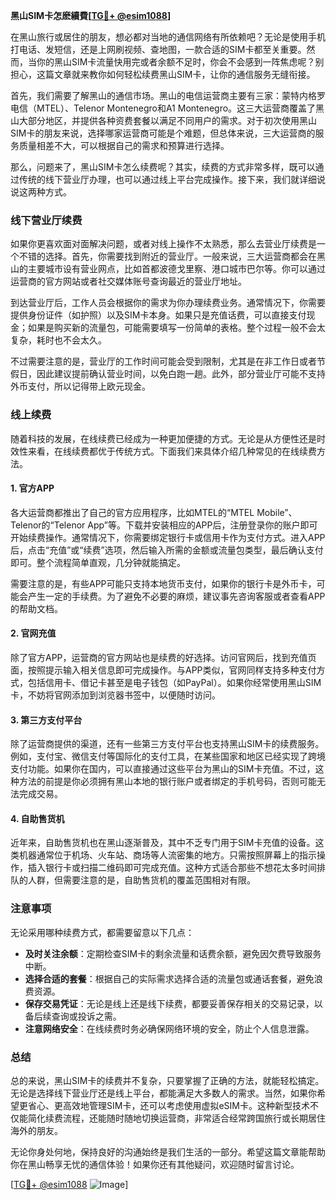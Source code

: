 **黑山SIM卡怎麽續費[[TG💪+ @esim1088](https://t.me/s/esim1088)]**

在黑山旅行或居住的朋友，想必都对当地的通信网络有所依赖吧？无论是使用手机打电话、发短信，还是上网刷视频、查地图，一款合适的SIM卡都至关重要。然而，当你的黑山SIM卡流量快用完或者余额不足时，你会不会感到一阵焦虑呢？别担心，这篇文章就来教你如何轻松续费黑山SIM卡，让你的通信服务无缝衔接。

首先，我们需要了解黑山的通信市场。黑山的电信运营商主要有三家：蒙特内格罗电信（MTEL）、Telenor Montenegro和A1 Montenegro。这三大运营商覆盖了黑山大部分地区，并提供各种资费套餐以满足不同用户的需求。对于初次使用黑山SIM卡的朋友来说，选择哪家运营商可能是个难题，但总体来说，三大运营商的服务质量相差不大，可以根据自己的需求和预算进行选择。

那么，问题来了，黑山SIM卡怎么续费呢？其实，续费的方式非常多样，既可以通过传统的线下营业厅办理，也可以通过线上平台完成操作。接下来，我们就详细说说这两种方式。

### 线下营业厅续费

如果你更喜欢面对面解决问题，或者对线上操作不太熟悉，那么去营业厅续费是一个不错的选择。首先，你需要找到附近的营业厅。一般来说，三大运营商都会在黑山的主要城市设有营业网点，比如首都波德戈里察、港口城市巴尔等。你可以通过运营商的官方网站或者社交媒体账号查询最近的营业厅地址。

到达营业厅后，工作人员会根据你的需求为你办理续费业务。通常情况下，你需要提供身份证件（如护照）以及SIM卡本身。如果只是充值话费，可以直接支付现金；如果是购买新的流量包，可能需要填写一份简单的表格。整个过程一般不会太复杂，耗时也不会太久。

不过需要注意的是，营业厅的工作时间可能会受到限制，尤其是在非工作日或者节假日，因此建议提前确认营业时间，以免白跑一趟。此外，部分营业厅可能不支持外币支付，所以记得带上欧元现金。

### 线上续费

随着科技的发展，在线续费已经成为一种更加便捷的方式。无论是从方便性还是时效性来看，在线续费都优于传统方式。下面我们来具体介绍几种常见的在线续费方法。

#### 1. 官方APP

各大运营商都推出了自己的官方应用程序，比如MTEL的“MTEL Mobile”、Telenor的“Telenor App”等。下载并安装相应的APP后，注册登录你的账户即可开始续费操作。通常情况下，你需要绑定银行卡或信用卡作为支付方式。进入APP后，点击“充值”或“续费”选项，然后输入所需的金额或流量包类型，最后确认支付即可。整个流程简单直观，几分钟就能搞定。

需要注意的是，有些APP可能只支持本地货币支付，如果你的银行卡是外币卡，可能会产生一定的手续费。为了避免不必要的麻烦，建议事先咨询客服或者查看APP的帮助文档。

#### 2. 官网充值

除了官方APP，运营商的官方网站也是续费的好选择。访问官网后，找到充值页面，按照提示输入相关信息即可完成操作。与APP类似，官网同样支持多种支付方式，包括信用卡、借记卡甚至是电子钱包（如PayPal）。如果你经常使用黑山SIM卡，不妨将官网添加到浏览器书签中，以便随时访问。

#### 3. 第三方支付平台

除了运营商提供的渠道，还有一些第三方支付平台也支持黑山SIM卡的续费服务。例如，支付宝、微信支付等国际化的支付工具，在某些国家和地区已经实现了跨境支付功能。如果你在国内，可以直接通过这些平台为黑山的SIM卡充值。不过，这种方法的前提是你必须拥有黑山本地的银行账户或者绑定的手机号码，否则可能无法完成交易。

#### 4. 自助售货机

近年来，自助售货机也在黑山逐渐普及，其中不乏专门用于SIM卡充值的设备。这类机器通常位于机场、火车站、商场等人流密集的地方。只需按照屏幕上的指示操作，插入银行卡或扫描二维码即可完成充值。这种方式适合那些不想花太多时间排队的人群，但需要注意的是，自助售货机的覆盖范围相对有限。

### 注意事项

无论采用哪种续费方式，都需要留意以下几点：

- **及时关注余额**：定期检查SIM卡的剩余流量和话费余额，避免因欠费导致服务中断。
- **选择合适的套餐**：根据自己的实际需求选择合适的流量包或通话套餐，避免浪费资源。
- **保存交易凭证**：无论是线上还是线下续费，都要妥善保存相关的交易记录，以备后续查询或投诉之需。
- **注意网络安全**：在线续费时务必确保网络环境的安全，防止个人信息泄露。

### 总结

总的来说，黑山SIM卡的续费并不复杂，只要掌握了正确的方法，就能轻松搞定。无论是选择线下营业厅还是线上平台，都能满足大多数人的需求。当然，如果你希望更省心、更高效地管理SIM卡，还可以考虑使用虚拟eSIM卡。这种新型技术不仅能简化续费流程，还能随时随地切换运营商，非常适合经常跨国旅行或长期居住海外的朋友。

无论你身处何地，保持良好的沟通始终是我们生活的一部分。希望这篇文章能帮助你在黑山畅享无忧的通信体验！如果你还有其他疑问，欢迎随时留言讨论。

[[TG💪+ @esim1088](https://t.me/s/esim1088) ![Image](https://i.postimg.cc/4NQfJmqS/Snipaste-2025-05-13-00-14-12.png)]